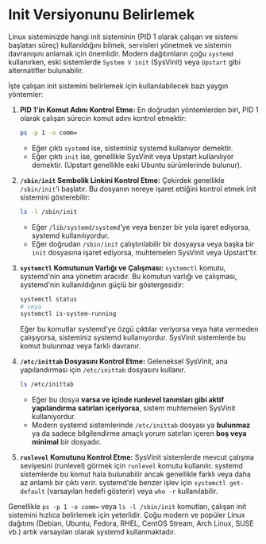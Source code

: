 # Init Versiyonunu Belirlemek

Linux sisteminizde hangi init sisteminin (PID 1 olarak çalışan ve sistemi başlatan süreç) kullanıldığını bilmek, servisleri yönetmek ve sistemin davranışını anlamak için önemlidir. Modern dağıtımların çoğu `systemd` kullanırken, eski sistemlerde `System V init` (SysVinit) veya `Upstart` gibi alternatifler bulunabilir.

İşte çalışan init sistemini belirlemek için kullanılabilecek bazı yaygın yöntemler:

1.  **PID 1'in Komut Adını Kontrol Etme:**
    En doğrudan yöntemlerden biri, PID 1 olarak çalışan sürecin komut adını kontrol etmektir:
    ```bash
    ps -p 1 -o comm=
    ```
    *   Eğer çıktı `systemd` ise, sisteminiz systemd kullanıyor demektir.
    *   Eğer çıktı `init` ise, genellikle SysVinit veya Upstart kullanılıyor demektir. (Upstart genellikle eski Ubuntu sürümlerinde bulunur).

2.  **`/sbin/init` Sembolik Linkini Kontrol Etme:**
    Çekirdek genellikle `/sbin/init`'i başlatır. Bu dosyanın nereye işaret ettiğini kontrol etmek init sistemini gösterebilir:
    ```bash
    ls -l /sbin/init
    ```
    *   Eğer `/lib/systemd/systemd`'ye veya benzer bir yola işaret ediyorsa, systemd kullanılıyordur.
    *   Eğer doğrudan `/sbin/init` çalıştırılabilir bir dosyaysa veya başka bir `init` dosyasına işaret ediyorsa, muhtemelen SysVinit veya Upstart'tır.

3.  **`systemctl` Komutunun Varlığı ve Çalışması:**
    `systemctl` komutu, systemd'nin ana yönetim aracıdır. Bu komutun varlığı ve çalışması, systemd'nin kullanıldığının güçlü bir göstergesidir:
    ```bash
    systemctl status 
    # veya
    systemctl is-system-running
    ```
    Eğer bu komutlar systemd'ye özgü çıktılar veriyorsa veya hata vermeden çalışıyorsa, sisteminiz systemd kullanıyordur. SysVinit sistemlerde bu komut bulunmaz veya farklı davranır.

4.  **`/etc/inittab` Dosyasını Kontrol Etme:**
    Geleneksel SysVinit, ana yapılandırması için `/etc/inittab` dosyasını kullanır.
    ```bash
    ls /etc/inittab
    ```
    *   Eğer bu dosya **varsa ve içinde runlevel tanımları gibi aktif yapılandırma satırları içeriyorsa**, sistem muhtemelen SysVinit kullanıyordur.
    *   Modern systemd sistemlerinde `/etc/inittab` dosyası ya **bulunmaz** ya da sadece bilgilendirme amaçlı yorum satırları içeren **boş veya minimal** bir dosyadır.

5.  **`runlevel` Komutunu Kontrol Etme:**
    SysVinit sistemlerde mevcut çalışma seviyesini (runlevel) görmek için `runlevel` komutu kullanılır. systemd sistemlerde bu komut hala bulunabilir ancak genellikle farklı veya daha az anlamlı bir çıktı verir. systemd'de benzer işlev için `systemctl get-default` (varsayılan hedefi gösterir) veya `who -r` kullanılabilir.

Genellikle `ps -p 1 -o comm=` veya `ls -l /sbin/init` komutları, çalışan init sistemini hızlıca belirlemek için yeterlidir. Çoğu modern ve popüler Linux dağıtımı (Debian, Ubuntu, Fedora, RHEL, CentOS Stream, Arch Linux, SUSE vb.) artık varsayılan olarak systemd kullanmaktadır.

